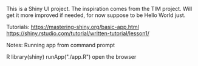 This is a Shiny UI project. The inspiration comes from the TIM project. Will get it more improved if needed, for now suppose to be Hello World just.

Tutorials:
https://mastering-shiny.org/basic-app.html
https://shiny.rstudio.com/tutorial/written-tutorial/lesson1/


Notes:
Running app from command prompt

R
library(shiny)
runApp("./app.R")
open the browser